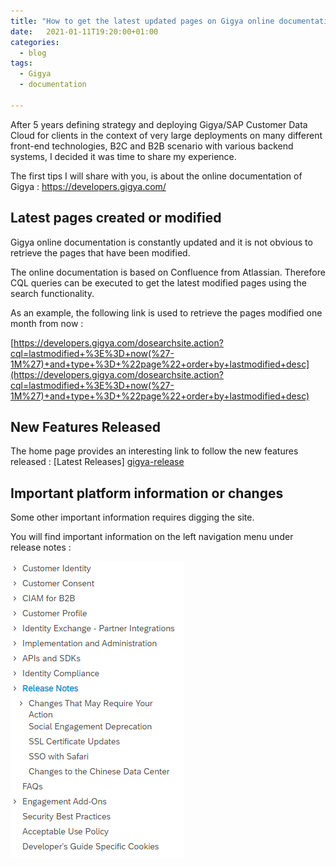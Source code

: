 ```yaml
---
title: "How to get the latest updated pages on Gigya online documentation "
date:   2021-01-11T19:20:00+01:00
categories:
  - blog
tags:
  - Gigya
  - documentation

---
```


After 5 years defining strategy and deploying Gigya/SAP Customer Data Cloud for clients in the context of very large deployments on many different front-end technologies, B2C and B2B scenario with various backend systems, I decided it was time to share my experience.

The first tips I will share with you, is about the online documentation of Gigya : https://developers.gigya.com/

## Latest pages created or modified
Gigya online documentation is constantly updated and it is not obvious to retrieve the pages that have been modified.

The online documentation is based on Confluence from Atlassian. Therefore CQL queries can be executed to get the latest modified pages using the search functionality. 

As an example, the following link is used to retrieve the pages modified one month from now :

[https://developers.gigya.com/dosearchsite.action?cql=lastmodified+%3E%3D+now(%27-1M%27)+and+type+%3D+%22page%22+order+by+lastmodified+desc](https://developers.gigya.com/dosearchsite.action?cql=lastmodified+%3E%3D+now(%27-1M%27)+and+type+%3D+%22page%22+order+by+lastmodified+desc)

## New Features Released
The home page provides an interesting link to follow the new features released : [Latest Releases] [gigya-release]

## Important platform information or changes 
Some other important information requires digging the site. 

You will find important information on the left navigation menu under release notes :

![2021-01-11-gigya-release-menu](/assets/images/2021-01-11-Latest%20Gigya%20doc%20update/2021-01-11-gigya-release-menu.png)

[gigya-release]: https://developers.gigya.com/display/GD/Release+Notes	"Gigya release notes"
